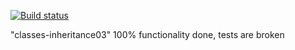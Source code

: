 [![Build status](https://ci.appveyor.com/api/projects/status/67rw3xdk34enl4gn?svg=true)](https://ci.appveyor.com/project/anikolaevski/classes-inheritance03)

"classes-inheritance03" 100% functionality done, tests are broken
